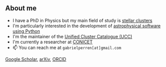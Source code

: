 ## About me

<!--
**Gabriel-p/Gabriel-p** is a ✨ _special_ ✨ repository because its `README.md` (this file) appears on your GitHub profile.

Here are some ideas to get you started:

- 🔭 I’m currently working on ...
- 🌱 I’m currently learning ...
- 👯 I’m looking to collaborate on ...
- 🤔 I’m looking for help with ...
- 💬 Ask me about ...
- 😄 Pronouns: ...
- ⚡ Fun fact: ...
-->

- I have a PhD in Physics but my main field of study is [stellar clusters](https://en.wikipedia.org/wiki/Star_cluster)
- I'm particularly interested in the development of [astrophysical software using Python](https://asteca.github.io/)
- I'm the maintainer of the [Unified Cluster Catalogue (UCC)](https://ucc.ar)
- I'm currently a researcher at [CONICET](https://www.conicet.gov.ar/)
- 📫 You can reach me at `gabrielperren[at]gmail.com`


[Google Scholar](https://scholar.google.com/citations?hl=es&user=a36ucQkAAAAJ&view_op=list_works&sortby=pubdate), [arXiv](http://arxiv.org/a/perren_g_1.html), [ORCID](http://orcid.org/0000-0002-1852-9653)
